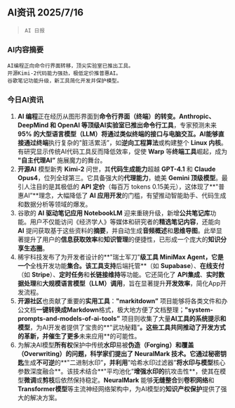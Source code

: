 ## AI资讯 2025/7/16

>  `AI 日报` 



### **AI内容摘要**

```
AI编程正向命令行界面转移，顶尖实验室已推出工具。
开源Kimi-2代码能力强劲，极低定价推普惠AI。
谷歌笔记功能升级，新工具简化开发并保护模型。
```



### **今日AI资讯**

1.  **AI 编程**正在经历从图形界面到**命令行界面（终端）**的转变。**Anthropic**、**DeepMind** 和 **OpenAI** 等顶级AI实验室已推出**命令行工具**，专家预测未来 **95% 的大型语言模型（LLM）**将通过类似终端的接口与电脑交互。AI能够直接通过**终端**执行复杂的"脏活累活”，如**逆向工程算法**或构建整个 **Linux 内核**。有研究显示传统AI代码工具反而降低效率，促使 **Warp** 等**终端工具**崛起，成为 **"自主代理AI”** 施展魔力的舞台。
2.  **开源AI** 模型新秀 **Kimi-2** 问世，其**代码生成能力**超越 **GPT-4.1** 和 **Claude Opus4**，位列全球第三。它具备强大的**代理能力**，媲美 **Gemini 顶级模型**。最引人注目的是其极低的 **API 定价**（每百万 tokens 0.15美元），这体现了**"普惠AI”**理念，大幅降低了 **AI 应用开发**的门槛，有望推动智能助手、代码生成和数据分析等领域的爆发。
3.  谷歌的 **AI 驱动笔记应用 NotebookLM** 迎来重磅升级，新增**公共笔记库**功能。用户不仅能访问《经济学人》等媒体和研究者的**精选笔记内容**，还能向 **AI** 提问获取基于这些资料的**摘要**，并自动生成**音频概述**和**思维导图**。此举显著提升了用户的**信息获取效率**和**知识管理**的便捷性，已形成一个庞大的**知识分享生态圈**。
4.  稀宇科技发布了为开发者设计的**"瑞士军刀”**级工具 **MiniMax Agent**，它是一个**全栈开发功能**集合。该工具支持**后端托管**（如 **Supabase**）、**在线支付**（如 **Stripe**）、**定时任务**和**长链接维持**等功能。它还简化了 **API集成**、**实时数据处理**和**大规模语言模型（LLM）调用**，旨在显著提升**开发效率**，简化App开发流程。
5.  **开源社区**也贡献了重要的**实用工具**：**"markitdown”** 项目能够将各类文件和办公文档**一键转换成Markdown**格式，极大地方便了文档整理；**"system-prompts-and-models-of-ai-tools”** 项目则收集了大量**AI工具的系统提示和模型**，为AI开发者提供了宝贵的**"武功秘籍”**。这些工具共同推动了开发方式的革新，并催生了更多**未来应用**的可能性。
6.  为解决AI模型**所有权**保护中传统**水印**易被**伪造（Forging）**和**覆盖（Overwriting）**的问题，科学家们提出了 **NeuralMark** 技术。它通过**秘密钥匙**生成**不可逆**的**"二进制水印”**，并利用**"哈希水印过滤器”**将水印与模型**核心参数深度融合**。该技术结合**"平均池化”**增强水印的**抗攻击性**，使其在模型**微调**或**剪枝**后依然保持稳定。**NeuralMark** 能够**无缝整合**到**卷积网络**和**Transformer模型**等主流神经网络架构中，为AI模型的**知识产权保护**提供了强大的解决方案。
